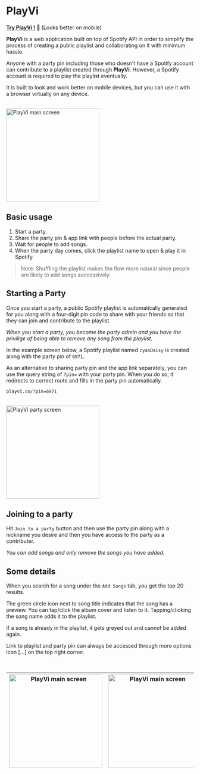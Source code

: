 # PlayVi

[__Try PlayVi !__](https://playvi.co) 🎉 (Looks better on mobile)

__PlayVi__ is a web application built on top of Spotify API in order to simplify the process of creating a public playlist and collaborating on it with minimum hassle.

Anyone with a party pin including those who doesn't have a Spotify account can contribute to a playlist created through __PlayVi__. However, a Spotify account is required to play the playlist eventually.

It is built to look and work better on mobile devices, but you can use it with a browser virtually on any device.

<br/>

<img width="250" alt="PlayVi main screen" src="https://user-images.githubusercontent.com/22943912/62656114-cdf81800-b963-11e9-8790-d783b316b2c7.png">

## __Basic usage__

1) Start a party.
2) Share the party pin & app link with people before the actual party.
3) Wait for people to add songs.
4) When the party day comes, click the playlist name to open & play it in Spotify.

> Note: Shuffling the playlist makes the flow more natural since people are likely to add songs successively.

## __Starting a Party__

Once you start a party, a public Spotify playlist is automatically generated for you along with a four-digit pin code to share with your friends so that they can join and contribute to the playlist.

_When you start a party, you become the party admin and you have the privilige of being able to remove any song from the playlist._

In the example screen below, a Spotify playlist named `cyanDaisy` is created along with the party pin of `6971`.

As an alternative to sharing party pin and the app link separately, you can use the query string of `?pin=` with your party pin. When you do so, it redirects to correct route and fills in the party pin automatically.

`playvi.co/?pin=6971`

<br/>

<img width="250" alt="PlayVi party screen" src="https://user-images.githubusercontent.com/22943912/62656582-ce44e300-b964-11e9-9fb5-a63fed891b2f.png">

## __Joining to a party__

Hit `Join to a party` button and then use the party pin along with a nickname you desire and then you have access to the party as a contributer.

_You can add songs and only remove the songs you have added._

## __Some details__

When you search for a song under the `Add Songs` tab, you get the top 20 results.

The green circle icon next to song title indicates that the song has a preview. You can tap/click the album cover and listen to it. Tapping/clicking the song name adds it to the playlist.

If a song is already in the playlist, it gets greyed out and cannot be added again.

Link to playlist and party pin can always be accessed through more options icon [...] on the top right corner.

<br/>



<img width="250" alt="PlayVi main screen" src="https://user-images.githubusercontent.com/22943912/63462764-ee43ce80-c45b-11e9-8256-b598f5d36aea.png">  |  <img width="250" alt="PlayVi main screen" src="https://user-images.githubusercontent.com/22943912/63462766-ee43ce80-c45b-11e9-9a25-e424d7a7c18c.png">
:-------------------------:|:-------------------------:

